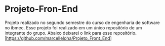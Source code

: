 # Projeto-Fron-End
Projeto realizado no segundo semestre do curso de engenharia de software no ibmec.
Esse projeto foi realizado em um único repositório de um integrante do grupo. Abaixo deixarei o link para esse repositório.
[https://github.com/marcelleloha/Projeto_Front_End]
